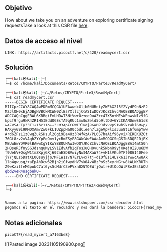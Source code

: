 ## Objetivo
How about we take you on an adventure on exploring certificate signing requestsTake a look at this CSR file [here](https://artifacts.picoctf.net/c/420/readmycert.csr).
## Datos de acceso al nivel
```
LINK: https://artifacts.picoctf.net/c/420/readmycert.csr

```
## Solución

```bash
┌──(kali㉿kali)-[~]
└─$ cd /home/kali/Documents/Retos/CRYPTO/Parte3/ReadMyCert/
                                                                                                    
┌──(kali㉿kali)-[~/…/Retos/CRYPTO/Parte3/ReadMyCert]
└─$ cat readmycert.csr                                     
-----BEGIN CERTIFICATE REQUEST-----
MIICpzCCAY8CAQAwPDEmMCQGA1UEAwwdcGljb0NURntyZWFkX215Y2VydF9hNzE2
M2JlOH0xEjAQBgNVBCkMCWN0ZlBsYXllcjCCASIwDQYJKoZIhvcNAQEBBQADggEP
ADCCAQoCggEBAL6KBBqiFmUHDwT3NtVw+Ozveo9uAZ+c47X5n+MEsWPowsNIz9fG
kpLf9rgu9kR4ZR1H5IEddOGEsTA9qRUc1mwBuZeld5o9ltDU+6YzCKANDnwS61sB
w4FV54LTy33T1+1bc11o++3LM34pFCGWI3lwoj8GWDRJdxvvp5Iwh5kz4ki6Mwp/
HAKyyG9i9KMOXAm/Zw0FkL1UZppHa00cbdCieen7lZgeVpFlIs3uo8tL6fGmpYww
Ard6ZFzL1zCwgZukSHsul20gi9Ba4Uz3R4f6zA/PL0S7haAif96yyi/REREKUZGt
76Gt8zv2xVAqhZYYpFqOmv1ycRmZSyF8GWkCAwEAAaAmMCQGCSqGSIb3DQEJDjEX
MBUwEwYDVR0lBAwwCgYIKwYBBQUHAwIwDQYJKoZIhvcNAQELBQADggEBAI4mtS0h
2HQseRJfnySGJdsnquMyLSV1EdvAfb2qTosXuQH0vunk5NbnR9yjXKej0I2Uu6DW
f9UehV+QsgW1tmZKpjGXj602nESDBVwiyNw84AXaW74+vH1lVKu9YFf08GI40Fee
jYYjQLz6DatXL0Qsuyjjo/MF1W1z/N7ErLvox7tj+dIOfEs14LYx61JrwwcAw8Ak
1lo4gwusg/+aEpAhDcw62Bjh2iGfwydHV7vh04vWBzPoSz5xyrNG+w8kALKKRUTh
Z9wKzilfeMGpobC7at6ys5cMdrC3ePVxn0XWTQEWfjQwtr+UtOoOWlP8eJEstWQU
qbdZveR4nsgbnkU=
-----END CERTIFICATE REQUEST-----
                                                                                                    
┌──(kali㉿kali)-[~/…/Retos/CRYPTO/Parte3/ReadMyCert]
└─$ 


Vamos a la pagina: https://www.sslshopper.com/csr-decoder.html
pegamos el texto en el recuadro y nos dará la bandera: picoCTF{read_mycert_a7163be8}

```
## Notas adicionales
```bash
picoCTF{read_mycert_a7163be8}

```

![[Pasted image 20231105190900.png]]